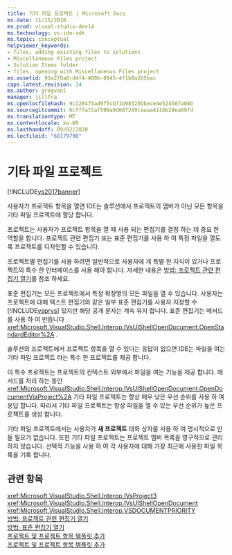 ```yaml
---
title: 기타 파일 프로젝트 | Microsoft Docs
ms.date: 11/15/2016
ms.prod: visual-studio-dev14
ms.technology: vs-ide-sdk
ms.topic: conceptual
helpviewer_keywords:
- files, adding existing files to solutions
- Miscellaneous Files project
- Solution Items folder
- files, opening with Miscellaneous Files project
ms.assetid: 93a278a8-d4f4-400b-8945-4f1b0a2b5bac
caps.latest.revision: 14
ms.author: gregvanl
manager: jillfra
ms.openlocfilehash: 9c128475ad9f5cb71b98325bbece4e524507a08b
ms.sourcegitcommit: 6cfffa72af599a9d667249caaaa411bb28ea69fd
ms.translationtype: MT
ms.contentlocale: ko-KR
ms.lasthandoff: 09/02/2020
ms.locfileid: "68179790"
---
```

# <a name="miscellaneous-files-project"></a>기타 파일 프로젝트
[!INCLUDE[vs2017banner](../../includes/vs2017banner.md)]

사용자가 프로젝트 항목을 열면 IDE는 솔루션에서 프로젝트의 멤버가 아닌 모든 항목을 기타 파일 프로젝트에 할당 합니다.  
  
 프로젝트는 사용자가 프로젝트 항목을 열 때 사용 되는 편집기를 결정 하는 데 중요 한 역할을 합니다. 프로젝트 관련 편집기 또는 표준 편집기를 사용 하 여 특정 파일을 열도록 프로젝트를 디자인할 수 있습니다.  
  
 프로젝트별 편집기를 사용 하려면 일반적으로 사용자에 게 특별 한 지식이 있거나 프로젝트의 특수 한 인터페이스를 사용 해야 합니다. 자세한 내용은 [방법: 프로젝트 관련 편집기 열기](../../extensibility/how-to-open-project-specific-editors.md)를 참조 하세요.  
  
 표준 편집기는 모든 프로젝트에서 특정 확장명의 모든 파일을 열 수 있습니다. 사용자는 프로젝트에 대해 텍스트 편집기와 같은 일부 표준 편집기를 사용자 지정할 수 [!INCLUDE[vsprvs](../../includes/vsprvs-md.md)] 있지만 해당 공개 문자는 계속 유지 합니다. 표준 편집기는 메서드를 사용 하 여 만듭니다 <xref:Microsoft.VisualStudio.Shell.Interop.IVsUIShellOpenDocument.OpenStandardEditor%2A> .  
  
 솔루션의 프로젝트에서 프로젝트 항목을 열 수 있다는 응답이 없으면 IDE는 파일을 여는 기타 파일 프로젝트 라는 특수 한 프로젝트를 제공 합니다.  
  
 이 특수 프로젝트는 프로젝트의 컨텍스트 외부에서 파일을 여는 기능을 제공 합니다. 메서드를 처리 하는 동안 <xref:Microsoft.VisualStudio.Shell.Interop.IVsUIShellOpenDocument.OpenDocumentViaProject%2A> 기타 파일 프로젝트는 항상 매우 낮은 우선 순위를 사용 하 여 응답 합니다. 따라서 기타 파일 프로젝트는 항상 파일을 열 수 있는 우선 순위가 높은 프로젝트를 생성 합니다.  
  
 기타 파일 프로젝트에서는 사용자가 **새 프로젝트** 대화 상자를 사용 하 여 명시적으로 만들 필요가 없습니다. 또한 기타 파일 프로젝트는 프로젝트 멤버 목록을 영구적으로 관리 하지 않습니다. 선택적 기능을 사용 하 여 각 사용자에 대해 가장 최근에 사용한 파일 목록을 기록 합니다.  
  
## <a name="see-also"></a>관련 항목  
 <xref:Microsoft.VisualStudio.Shell.Interop.IVsProject3>   
 <xref:Microsoft.VisualStudio.Shell.Interop.IVsUIShellOpenDocument>   
 <xref:Microsoft.VisualStudio.Shell.Interop.VSDOCUMENTPRIORITY>   
 [방법: 프로젝트 관련 편집기 열기](../../extensibility/how-to-open-project-specific-editors.md)   
 [방법: 표준 편집기 열기](../../extensibility/how-to-open-standard-editors.md)   
 [프로젝트 및 프로젝트 항목 템플릿 추가](../../extensibility/internals/adding-project-and-project-item-templates.md)   
 [프로젝트 및 프로젝트 항목 템플릿 추가](../../extensibility/internals/adding-project-and-project-item-templates.md)
